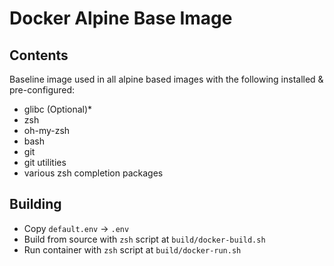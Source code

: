 # Docker Alpine Base Image

## Contents

Baseline image used in all alpine based images with the following installed & pre-configured:

- glibc (Optional)*
- zsh
- oh-my-zsh
- bash
- git
- git utilities
- various zsh completion packages

## Building

- Copy `default.env` -> `.env`
- Build from source with `zsh` script at `build/docker-build.sh`
- Run container with `zsh` script at `build/docker-run.sh`
